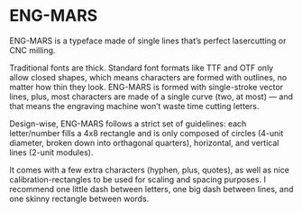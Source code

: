 ENG-MARS
========

ENG-MARS is a typeface made of single lines that’s perfect lasercutting or CNC milling.

Traditional fonts are thick. Standard font formats like TTF and OTF only allow closed shapes, which means characters are formed with outlines, no matter how thin they look. ENG-MARS is formed with single-stroke vector lines, plus, most characters are made of a single curve (two, at most) — and that means the engraving machine won’t waste time cutting letters.

Design-wise, ENG-MARS follows a strict set of guidelines: each letter/number fills a 4x8 rectangle and is only composed of circles (4-unit diameter, broken down into orthagonal quarters), horizontal, and vertical lines (2-unit modules).

It comes with a few extra characters (hyphen, plus, quotes), as well as nice calibration-rectangles to be used for scaling and spacing purposes. I recommend one little dash between letters, one big dash between lines, and one skinny rectangle between words.